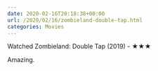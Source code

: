 ```yaml
---
date: 2020-02-16T20:18:38+00:00
url: /2020/02/16/zombieland-double-tap.html
categories: Movies
---
```

Watched Zombieland: Double Tap (2019) - ★★★

Amazing.


